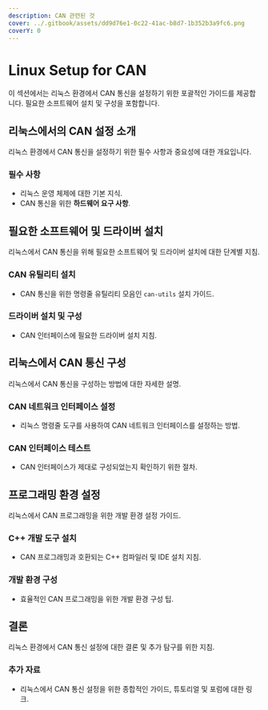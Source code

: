 ```yaml
---
description: CAN 관련된 것
cover: ../.gitbook/assets/dd9d76e1-0c22-41ac-b8d7-1b352b3a9fc6.png
coverY: 0
---
```


# Linux Setup for CAN

이 섹션에서는 리눅스 환경에서 CAN 통신을 설정하기 위한 포괄적인 가이드를 제공합니다. 필요한 소프트웨어 설치 및 구성을 포함합니다.

## 리눅스에서의 CAN 설정 소개

리눅스 환경에서 CAN 통신을 설정하기 위한 필수 사항과 중요성에 대한 개요입니다.

### 필수 사항

* 리눅스 운영 체제에 대한 기본 지식.
* CAN 통신을 위한 **하드웨어 요구 사항**.

## 필요한 소프트웨어 및 드라이버 설치

리눅스에서 CAN 통신을 위해 필요한 소프트웨어 및 드라이버 설치에 대한 단계별 지침.

### CAN 유틸리티 설치

* CAN 통신을 위한 명령줄 유틸리티 모음인 `can-utils` 설치 가이드.

### 드라이버 설치 및 구성

* CAN 인터페이스에 필요한 드라이버 설치 지침.

## 리눅스에서 CAN 통신 구성

리눅스에서 CAN 통신을 구성하는 방법에 대한 자세한 설명.

### CAN 네트워크 인터페이스 설정

* 리눅스 명령줄 도구를 사용하여 CAN 네트워크 인터페이스를 설정하는 방법.

### CAN 인터페이스 테스트

* CAN 인터페이스가 제대로 구성되었는지 확인하기 위한 절차.

## 프로그래밍 환경 설정

리눅스에서 CAN 프로그래밍을 위한 개발 환경 설정 가이드.

### C++ 개발 도구 설치

* CAN 프로그래밍과 호환되는 C++ 컴파일러 및 IDE 설치 지침.

### 개발 환경 구성

* 효율적인 CAN 프로그래밍을 위한 개발 환경 구성 팁.

## 결론

리눅스 환경에서 CAN 통신 설정에 대한 결론 및 추가 탐구를 위한 지침.

### 추가 자료

* 리눅스에서 CAN 통신 설정을 위한 종합적인 가이드, 튜토리얼 및 포럼에 대한 링크.
